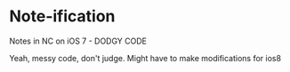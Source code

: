 # Note-ification
Notes in NC on iOS 7 - DODGY CODE

Yeah, messy code, don't judge. Might have to make modifications for ios8
